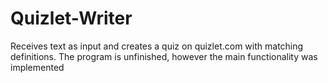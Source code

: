 # Quizlet-Writer
Receives text as input and creates a quiz on quizlet.com with matching definitions. The program is unfinished, however the main functionality was implemented
